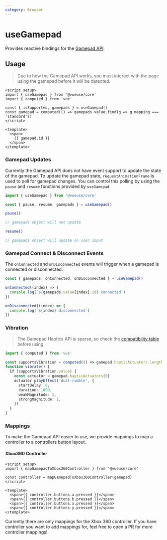 ```yaml
---
category: Browser
---
```


# useGamepad

Provides reactive bindings for the [Gamepad API](https://developer.mozilla.org/en-US/docs/Web/API/Gamepad_API).

## Usage

> Due to how the Gamepad API works, you must interact with the page using the gamepad before it will be detected.

```vue
<script setup>
import { useGamepad } from '@vueuse/core'
import { computed } from 'vue'

const { isSupported, gamepads } = useGamepad()
const gamepad = computed(() => gamepads.value.find(g => g.mapping === 'standard'))
</script>

<template>
  <span>
    {{ gamepad.id }}
  </span>
</template>
```

### Gamepad Updates

Currently the Gamepad API does not have event support to update the state of the gamepad. To update the gamepad state, `requestAnimationFrame` is used to poll for gamepad changes. You can control this polling by using the `pause` and `resume` functions provided by `useGamepad`

```ts
import { useGamepad } from '@vueuse/core'

const { pause, resume, gamepads } = useGamepad()

pause()

// gamepads object will not update

resume()

// gamepads object will update on user input
```

### Gamepad Connect & Disconnect Events

The `onConnected` and `onDisconnected` events will trigger when a gamepad is connected or disconnected.

```ts
const { gamepads, onConnected, onDisconnected } = useGamepad()

onConnected((index) => {
  console.log(`${gamepads.value[index].id} connected`)
})

onDisconnected((index) => {
  console.log(`${index} disconnected`)
})
```

### Vibration

> The Gamepad Haptics API is sparse, so check the [compatibility table](https://developer.mozilla.org/en-US/docs/Web/API/GamepadHapticActuator#browser_compatibility) before using.

```ts
import { computed } from 'vue'

const supportsVibration = computed(() => gamepad.hapticActuators.length > 0)
function vibrate() {
  if (supportsVibration.value) {
    const actuator = gamepad.hapticActuators[0]
    actuator.playEffect('dual-rumble', {
      startDelay: 0,
      duration: 1000,
      weakMagnitude: 1,
      strongMagnitude: 1,
    })
  }
}
```

### Mappings

To make the Gamepad API easier to use, we provide mappings to map a controller to a controllers button layout.

#### Xbox360 Controller

```vue
<script setup>
import { mapGamepadToXbox360Controller } from '@vueuse/core'

const controller = mapGamepadToXbox360Controller(gamepad)
</script>

<template>
  <span>{{ controller.buttons.a.pressed }}</span>
  <span>{{ controller.buttons.b.pressed }}</span>
  <span>{{ controller.buttons.x.pressed }}</span>
  <span>{{ controller.buttons.y.pressed }}</span>
</template>
```

Currently there are only mappings for the Xbox 360 controller. If you have controller you want to add mappings for, feel free to open a PR for more controller mappings!
